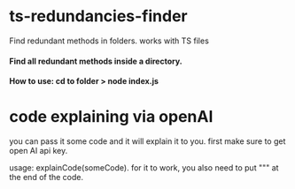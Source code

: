 # ts-redundancies-finder
Find redundant methods in folders. works with TS files

#### Find all redundant methods inside a directory.

#### How to use: cd to folder > node index.js

# code explaining via openAI
you can pass it some code and it will explain it to you. first make sure to get open AI api key.

usage: explainCode(someCode).
for it to work, you also need to put """ at the end of the code. 
